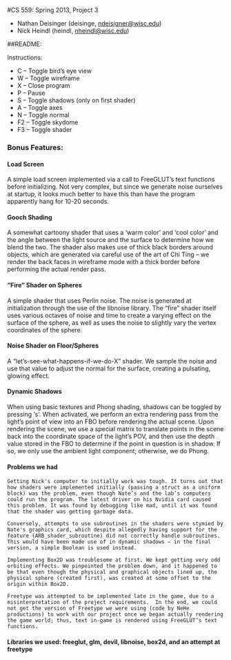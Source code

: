 #CS 559: Spring 2013, Project 3
* Nathan Deisinger (deisinge, ndeisigner@wisc.edu)
* Nick Heindl (heindl, nheindl@wisc.edu)

##README:

Instructions:
* 	C – Toggle bird’s eye view
* 	W – Toggle wireframe
* 	X – Close program
* 	P – Pause
* 	S – Toggle shadows (only on first shader)
* 	A – Toggle axes
* 	N – Toggle normal
* 	F2 – Toggle skydome
* 	F3 – Toggle shader
	
### Bonus Features:
#### Load Screen
A simple load screen implemented via a call to FreeGLUT’s text functions before initializing.  Not very complex, but since we generate noise ourselves at startup, it looks much better to have this than have the program apparently hang for 10-20 seconds.
#### Gooch Shading
A somewhat cartoony shader that uses a ‘warm color’ and ‘cool color’ and the angle between the light source and the surface to determine how we blend the two.  The shader also makes use of thick black borders around objects, which are generated via careful use of the art of Chi Ting – we render the back faces in wireframe mode with a thick border before performing the actual render pass.
#### “Fire” Shader on Spheres
A simple shader that uses Perlin noise.  The noise is generated at initialization through the use of the libnoise library.  The “fire” shader itself uses various octaves of noise and time to create a varying effect on the surface of the sphere, as well as uses the noise to slightly vary the vertex coordinates of the sphere.
#### Noise Shader on Floor/Spheres
A “let’s-see-what-happens-if-we-do-X” shader.  We sample the noise and use that value to adjust the normal for the surface, creating a pulsating, glowing effect.
#### Dynamic Shadows
When using basic textures and Phong shading, shadows can be toggled by pressing ‘s’.  When activated, we perform an extra rendering pass from the light’s point of view into an FBO before rendering the actual scene.  Upon rendering the scene, we use a special matrix to translate points in the scene back into the coordinate space of the light’s POV, and then use the depth value stored in the FBO to determine if the point in question is in shadow.  If so, we only use the ambient light component; otherwise, we do Phong.
#### Problems we had
	Getting Nick's computer to initially work was tough. It turns out that how shaders were implemented initially (passing a struct as a uniform block) was the problem, even though Nate’s and the lab’s computers could run the program. The latest driver on his Nvidia card caused this problem. It was found by debugging like mad, until it was found that the shader was getting garbage data.  

	Conversely, attempts to use subroutines in the shaders were stymied by Nate's graphics card, which despite allegedly having support for the feature (ARB_shader_subroutine) did not correctly handle subroutines.  This would have been made use of in dynamic shadows – in the final version, a simple Boolean is used instead.

	Implementing Box2D was troublesome at first. We kept getting very odd orbiting effects. We pinpointed the problem down, and it happened to be that even though the physical and graphical objects lined up, the physical sphere (created first), was created at some offset to the origin within Box2D.

	Freetype was attempted to be implemented late in the game, due to a misinterpretation of the project requirements.  In the end, we could not get the version of Freetype we were using (code by NeHe productions) to work with our project once we began actually rendering the game world; thus, text in-game is rendered using FreeGLUT’s text functions.

#### Libraries we used: freeglut, glm, devil, libnoise, box2d, and an attempt at freetype
